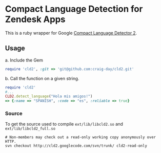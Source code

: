 # Compact Language Detection for Zendesk Apps

This is a ruby wrapper for Google [Compact Language Detector 2](https://code.google.com/p/cld2/).

## Usage
a. Include the Gem
```ruby
require 'cld2', :git => 'git@github.com:craig-day/cld2.git'
```
b. Call the function on a given string.
```ruby
require 'cld2'
#...
CLD2.detect_language("Hola mis amigos!")
=> {:name => "SPANISH", :code => "es", :reliable => true}
```

### Source
To get the source used to compile `ext/lib/libcld2.so` and `ext/lib/libcld2_full.so`
```
# Non-members may check out a read-only working copy anonymously over HTTP.
svn checkout http://cld2.googlecode.com/svn/trunk/ cld2-read-only
```
